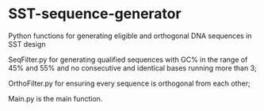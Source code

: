 # SST-sequence-generator
Python functions for generating eligible and orthogonal DNA sequences in SST design

SeqFilter.py for generating qualified sequences with GC% in the range of 45% and 55% and no consecutive and identical bases running more than 3;

OrthoFilter.py for ensuring every sequence is orthogonal from each other;

Main.py is the main function.
